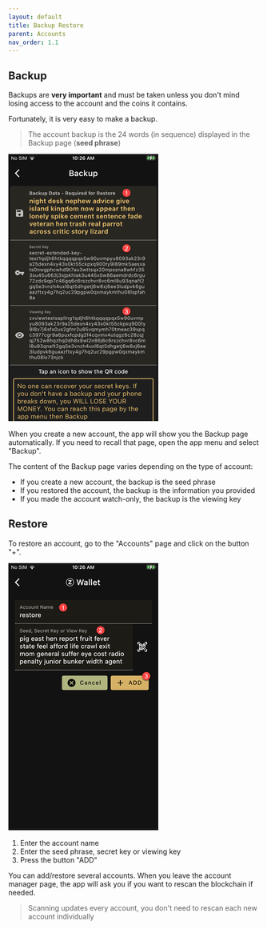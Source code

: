 ```yaml
---
layout: default
title: Backup Restore
parent: Accounts
nav_order: 1.1
---
```


## Backup

Backups are **very important** and must be taken unless you don't mind losing access to the account
and the coins it contains.

Fortunately, it is very easy to make a backup.

> The account backup is the 24 words (in sequence) displayed in the Backup page (**seed phrase**)

![Backup](img/IMG_0071.PNG)

When you create a new account, the app will show you the Backup page automatically.
If you need to recall that page, open the app menu and select "Backup".

The content of the Backup page varies depending on the type of account:

- If you create a new account, the backup is the seed phrase
- If you restored the account, the backup is the information you provided
- If you made the account watch-only, the backup is the viewing key

## Restore

To restore an account, go to the "Accounts" page and click on the button "+".

![Restore](img/IMG_0072.PNG)

1. Enter the account name
2. Enter the seed phrase, secret key or viewing key
3. Press the button "ADD"

You can add/restore several accounts. When you leave the account manager page,
the app will ask you if you want to rescan the blockchain if needed.

> Scanning updates every account, you don't need to rescan each new account individually